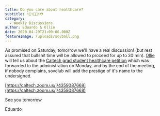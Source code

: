 ```yaml
---
title: Do you care about healthcare?
subtitle: ⚕👨‍⚕️💉👩‍⚕️⛑️
category:
  - Weekly Discussions
author: Eduardo & Ollie
date: 2020-04-29T21:00:00.000Z
featureImage: /uploads/sovball.png
---
```

As promised on Saturday, tomorrow we'll have a real discussion! (but rest assured that bullshit time will be allowed to proceed for up to 30 min). [Ollie](https://twitter.com/seismolliegist?lang=en) will tell us about the [Caltech grad student healthcare petition](https://docs.google.com/document/d/1oTYzasRVohAdBGmnjPoXJ0AO775XEk1emRagUJqS6H0/edit?usp=sharing) which was forwarded to the administration on Monday, and by the end of the meeting, if nobody complains, sovclub will add the prestige of it's name to the undersigned.



[https://caltech.zoom.us/j/​4359087668](https://caltech.zoom.us/j/4359087668)



See you tomorrow



Eduardo